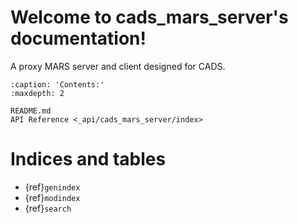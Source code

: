 # Welcome to cads_mars_server's documentation!

A proxy MARS server and client designed for CADS.

```{toctree}
:caption: 'Contents:'
:maxdepth: 2

README.md
API Reference <_api/cads_mars_server/index>
```

# Indices and tables

- {ref}`genindex`
- {ref}`modindex`
- {ref}`search`
